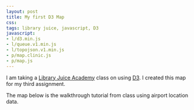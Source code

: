 ```yaml
---
layout: post
title: My first D3 Map 
css:
tags: library juice, javascript, D3
javascript:
- l/d3.min.js
- l/queue.v1.min.js
- l/topojson.v1.min.js
- p/map.clinic.js
- p/map.js
---
```


<div id="clinic"></div> 

I am taking a [Library Juice Academy](http://libraryjuiceacademy.com/) class on using [D3](http://d3js.org/). I created this map for my third assignment. 

The map below is the walkthrough tutorial from class using airport location data. 

<div id="map"></div>